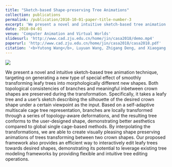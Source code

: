 ```yaml
---
title: "Sketch-based Shape-preserving Tree Animations"
collection: publications
permalink: /publication/2010-10-01-paper-title-number-3
excerpt: 'We present a novel and intuitive sketch-based tree animation technique, targeting on generating a new type of special effect of smoothly transforming leafy trees into morphologically different new shapes.'
date: 2018-04-01
venue: 'Computer Animation and Virtual Worlds'
slidesurl: 'http://www.cad.zju.edu.cn/home/jin/casa2018/demo.mp4'
paperurl: 'http://www.cad.zju.edu.cn/home/jin/casa2018/casa2018.pdf'
citation: '<b>Yutong Wang</b>, Luyuan Wang, Zhigang Deng, and Xiaogang Jin. &quot; Sketch-based Shape-preserving Tree Animations. &quot; <i>Computer Animation and Virtual Worlds</i>, Wiley, 2018, 29(3-4): e1821.'
---
```


<img src='../../images/casa2018_teaser.jpg'>

We present a novel and intuitive sketch-based tree animation technique, targeting on generating a new type of special effect of smoothly transforming leafy trees into morphologically different new shapes. Both topological consistencies of branches and meaningful inbetween crown shapes are preserved during the transformation. Specifically, it takes a leafy tree and a user’s sketch describing the silhouette of the desired crown shape under a certain viewpoint as the input. Based on a self-adaptive multiscale cage tree representation, branches are locally transformed through a series of topology-aware deformations, and the resulting tree conforms to the user-designed shape, demonstrating better aesthetics compared to global single cage-based methods. By interpolating the transformations, we are able to create visually pleasing shape preserving animations of trees transforming between two crown shapes. Our proposed framework also provides an efficient way to interactively edit leafy trees towards desired shapes, demonstrating its potential to leverage existing tree modeling frameworks by providing flexible and intuitive tree editing operations.

